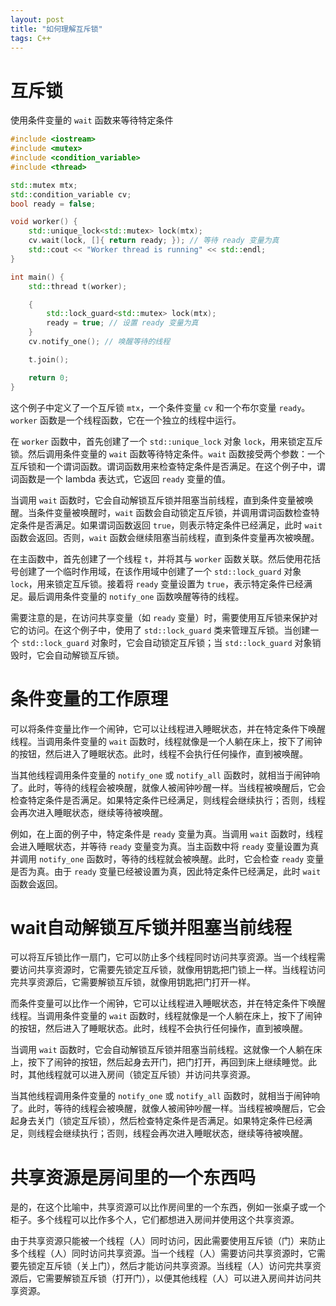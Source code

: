 ```yaml
---
layout: post
title: "如何理解互斥锁"
tags: C++
---
```


# 互斥锁

使用条件变量的 `wait` 函数来等待特定条件

```c++
#include <iostream>
#include <mutex>
#include <condition_variable>
#include <thread>

std::mutex mtx;
std::condition_variable cv;
bool ready = false;

void worker() {
    std::unique_lock<std::mutex> lock(mtx);
    cv.wait(lock, []{ return ready; }); // 等待 ready 变量为真
    std::cout << "Worker thread is running" << std::endl;
}

int main() {
    std::thread t(worker);

    {
        std::lock_guard<std::mutex> lock(mtx);
        ready = true; // 设置 ready 变量为真
    }
    cv.notify_one(); // 唤醒等待的线程

    t.join();

    return 0;
}

```

这个例子中定义了一个互斥锁 `mtx`，一个条件变量 `cv` 和一个布尔变量 `ready`。`worker` 函数是一个线程函数，它在一个独立的线程中运行。

在 `worker` 函数中，首先创建了一个 `std::unique_lock` 对象 `lock`，用来锁定互斥锁。然后调用条件变量的 `wait` 函数等待特定条件。`wait` 函数接受两个参数：一个互斥锁和一个谓词函数。谓词函数用来检查特定条件是否满足。在这个例子中，谓词函数是一个 lambda 表达式，它返回 `ready` 变量的值。

当调用 `wait` 函数时，它会自动解锁互斥锁并阻塞当前线程，直到条件变量被唤醒。当条件变量被唤醒时，`wait` 函数会自动锁定互斥锁，并调用谓词函数检查特定条件是否满足。如果谓词函数返回 `true`，则表示特定条件已经满足，此时 `wait` 函数会返回。否则，`wait` 函数会继续阻塞当前线程，直到条件变量再次被唤醒。

在主函数中，首先创建了一个线程 `t`，并将其与 `worker` 函数关联。然后使用花括号创建了一个临时作用域，在该作用域中创建了一个 `std::lock_guard` 对象 `lock`，用来锁定互斥锁。接着将 `ready` 变量设置为 `true`，表示特定条件已经满足。最后调用条件变量的 `notify_one` 函数唤醒等待的线程。

需要注意的是，在访问共享变量（如 `ready` 变量）时，需要使用互斥锁来保护对它的访问。在这个例子中，使用了 `std::lock_guard` 类来管理互斥锁。当创建一个 `std::lock_guard` 对象时，它会自动锁定互斥锁；当 `std::lock_guard` 对象销毁时，它会自动解锁互斥锁。



# 条件变量的工作原理

可以将条件变量比作一个闹钟，它可以让线程进入睡眠状态，并在特定条件下唤醒线程。当调用条件变量的 `wait` 函数时，线程就像是一个人躺在床上，按下了闹钟的按钮，然后进入了睡眠状态。此时，线程不会执行任何操作，直到被唤醒。

当其他线程调用条件变量的 `notify_one` 或 `notify_all` 函数时，就相当于闹钟响了。此时，等待的线程会被唤醒，就像人被闹钟吵醒一样。当线程被唤醒后，它会检查特定条件是否满足。如果特定条件已经满足，则线程会继续执行；否则，线程会再次进入睡眠状态，继续等待被唤醒。

例如，在上面的例子中，特定条件是 `ready` 变量为真。当调用 `wait` 函数时，线程会进入睡眠状态，并等待 `ready` 变量变为真。当主函数中将 `ready` 变量设置为真并调用 `notify_one` 函数时，等待的线程就会被唤醒。此时，它会检查 `ready` 变量是否为真。由于 `ready` 变量已经被设置为真，因此特定条件已经满足，此时 `wait` 函数会返回。



# wait自动解锁互斥锁并阻塞当前线程

可以将互斥锁比作一扇门，它可以防止多个线程同时访问共享资源。当一个线程需要访问共享资源时，它需要先锁定互斥锁，就像用钥匙把门锁上一样。当线程访问完共享资源后，它需要解锁互斥锁，就像用钥匙把门打开一样。

而条件变量可以比作一个闹钟，它可以让线程进入睡眠状态，并在特定条件下唤醒线程。当调用条件变量的 `wait` 函数时，线程就像是一个人躺在床上，按下了闹钟的按钮，然后进入了睡眠状态。此时，线程不会执行任何操作，直到被唤醒。

当调用 `wait` 函数时，它会自动解锁互斥锁并阻塞当前线程。这就像一个人躺在床上，按下了闹钟的按钮，然后起身去开门，把门打开，再回到床上继续睡觉。此时，其他线程就可以进入房间（锁定互斥锁）并访问共享资源。

当其他线程调用条件变量的 `notify_one` 或 `notify_all` 函数时，就相当于闹钟响了。此时，等待的线程会被唤醒，就像人被闹钟吵醒一样。当线程被唤醒后，它会起身去关门（锁定互斥锁），然后检查特定条件是否满足。如果特定条件已经满足，则线程会继续执行；否则，线程会再次进入睡眠状态，继续等待被唤醒。

# 共享资源是房间里的一个东西吗

是的，在这个比喻中，共享资源可以比作房间里的一个东西，例如一张桌子或一个柜子。多个线程可以比作多个人，它们都想进入房间并使用这个共享资源。

由于共享资源只能被一个线程（人）同时访问，因此需要使用互斥锁（门）来防止多个线程（人）同时访问共享资源。当一个线程（人）需要访问共享资源时，它需要先锁定互斥锁（关上门），然后才能访问共享资源。当线程（人）访问完共享资源后，它需要解锁互斥锁（打开门），以便其他线程（人）可以进入房间并访问共享资源。

